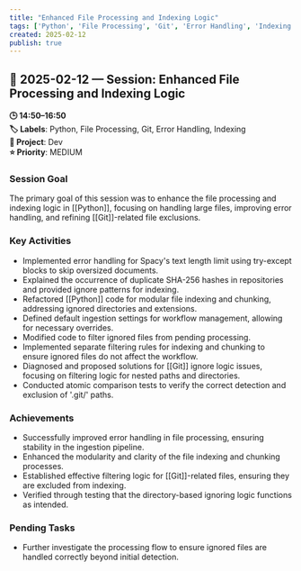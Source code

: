 ```yaml
---
title: "Enhanced File Processing and Indexing Logic"
tags: ['Python', 'File Processing', 'Git', 'Error Handling', 'Indexing']
created: 2025-02-12
publish: true
---
```


## 📅 2025-02-12 — Session: Enhanced File Processing and Indexing Logic

**🕒 14:50–16:50**  
**🏷️ Labels**: Python, File Processing, Git, Error Handling, Indexing  
**📂 Project**: Dev  
**⭐ Priority**: MEDIUM  


### Session Goal
The primary goal of this session was to enhance the file processing and indexing logic in [[Python]], focusing on handling large files, improving error handling, and refining [[Git]]-related file exclusions.

### Key Activities
- Implemented error handling for Spacy's text length limit using try-except blocks to skip oversized documents.
- Explained the occurrence of duplicate SHA-256 hashes in repositories and provided ignore patterns for indexing.
- Refactored [[Python]] code for modular file indexing and chunking, addressing ignored directories and extensions.
- Defined default ingestion settings for workflow management, allowing for necessary overrides.
- Modified code to filter ignored files from pending processing.
- Implemented separate filtering rules for indexing and chunking to ensure ignored files do not affect the workflow.
- Diagnosed and proposed solutions for [[Git]] ignore logic issues, focusing on filtering logic for nested paths and directories.
- Conducted atomic comparison tests to verify the correct detection and exclusion of '.git/' paths.

### Achievements
- Successfully improved error handling in file processing, ensuring stability in the ingestion pipeline.
- Enhanced the modularity and clarity of the file indexing and chunking processes.
- Established effective filtering logic for [[Git]]-related files, ensuring they are excluded from indexing.
- Verified through testing that the directory-based ignoring logic functions as intended.

### Pending Tasks
- Further investigate the processing flow to ensure ignored files are handled correctly beyond initial detection.

